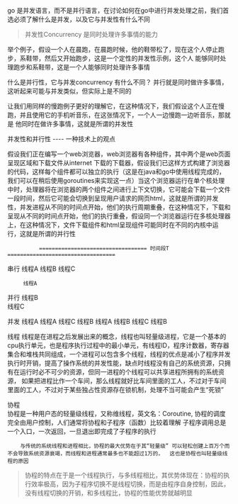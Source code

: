 go 是并发语言，而不是并行语言，在讨论如何在go中进行并发处理之前，我们首选必须了解什么是并发，以及它与并发性有什么不同

> 并发性Concurrency 是同时处理许多事情的能力

举个例子，假设一个人在晨跑，在晨跑时候，他的鞋带松了，现在这个人停止跑步，系鞋带，然后又开始跑步，这是一个定性的并发性示例，这个人
能够同时处理跑步和系鞋带，这是一个人能够同时处理许多事情


什么是并行性，它与并发concurrency 有什么不同？
并行就是同时做许多事情，这听起来可能与并发类似，但实际上是不同的

让我们用同样的慢跑例子更好的理解它，在这种情况下，我们假设这个人正在慢跑，并且使用它的手机听音乐，在这张情况下，一个人一边慢跑一边听音乐，那就是
他同时在做许多事情，这就是所谓的并发性

并发性和并行性 ---- 一种技术上的观点

假设我们正在编写一个web浏览器，web浏览器有各种组件，其中两个是web页面呈现区域和下载文件从internet 下载的下载器，假设我们已这样方式构建了浏览器的代码，这样每个组件都可以独立的执行（这是在java和go中使用线程完成的，我们可以在稍后使用goroutines来实现这一点）当这个浏览器运行在单个核处理中时，处理器将在浏览器的两个组件之间进行上下文切换，它可能会下载一个文件一段时间，然后它可能会切换到呈现用户请求的网页html，这就是所谓的并发性，并发进程从不同的时间点开始，他们的执行周期重叠，在这种情况下，下载和呈现从不同的时间点开始，他们的执行重叠，假设同一个浏览器运行在多核处理器上，在这种情况下，文件下载组件和html呈现组件可能同时在不同的内核中运行，这就是所谓的并行性

              ================================== 时间段T ==================================
串行    线程A   线程B   线程C

         线程A
并行     线程B  
         线程C      

并发    线程A                   线程A             线程C
                线程B           线程A           线程B
            线程C               线程B



线程
         线程是在进程之后发展出来的概念，线程也叫轻量级进程，它是一个基本的cpu执行单元，也是程序执行过程中的最小单元，有线程ID，程序计数器，寄存器集合和堆栈共同组成，一个进程可以包含多个线程，线程的优点是减小了程序并发执行时开销，提高了操作系统的并发性能，缺点时线程没有自己的系统资源，只拥有在运行时必不可少的资源，但同一进程的个线程可以共享进程所拥有的系统资源，
         如果把进程比作一个车间，那么线程就好比车间里面的工人，不过对于车间里面的工人，不过对于某些独占性资源存在锁机制，处理不当可能会产生“死锁”

协程  
        协程是一种用户态的轻量级线程，又称维线程，英文名：Coroutine, 协程的调度完全由用户控制，人们通常将协程和子程序（函数）比较着理解
        子程序调用总是一个入口，一次返回，一旦退出即完成了子程序的执行

        与传统的系统线程和进程相比，协程的最大优势在于其“轻量级” 可以轻松创建上百万个而不会导致系统资源衰竭，而线程和进程通常最多也不能超过1万的，  这也是协程也叫轻量级线程的原因


> 协程的特点在于是一个线程执行，与多线程相比，其优势体现在：协程的执行效率极高，因为子程序切换不是线程切换，而是由程序自身控制，因此，没有线程切换的开销，和多线程比，协程的性能优势就越明显         